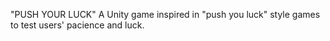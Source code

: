 "PUSH YOUR LUCK" 
A Unity game inspired in "push you luck" style games to test users' pacience and luck. 
